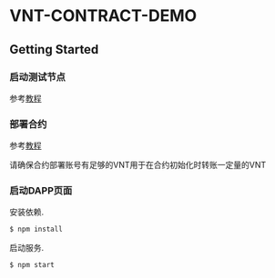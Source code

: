 # VNT-CONTRACT-DEMO

## Getting Started
 
### 启动测试节点
  
参考[教程](http://https://github.com/vntchain/vnt-documentation/blob/master/introduction/set-up-vnt-network/set-up-4-node-vnt-network.md)

### 部署合约
  
参考[教程](https://github.com/vntchain/vnt-documentation/blob/master/smart-contract/deploy-contract-tutorial.md)

请确保合约部署账号有足够的VNT用于在合约初始化时转账一定量的VNT
    
### 启动DAPP页面

安装依赖.

```bash
$ npm install
```

启动服务.

```bash
$ npm start
```

  